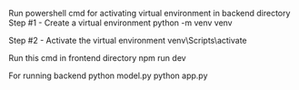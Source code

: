 Run powershell cmd for activating virtual environment in backend directory
Step #1 - Create a virtual environment 
python -m venv venv

Step #2 - Activate the virtual environment 
venv\Scripts\activate


Run this cmd in frontend directory
npm run dev

For running backend
python model.py
python app.py
